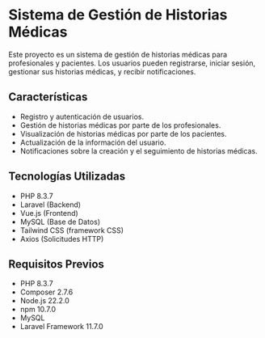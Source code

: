# Sistema de Gestión de Historias Médicas

Este proyecto es un sistema de gestión de historias médicas para profesionales y pacientes. Los usuarios pueden registrarse, iniciar sesión, gestionar sus historias médicas, y recibir notificaciones.

## Características

- Registro y autenticación de usuarios.
- Gestión de historias médicas por parte de los profesionales.
- Visualización de historias médicas por parte de los pacientes.
- Actualización de la información del usuario.
- Notificaciones sobre la creación y el seguimiento de historias médicas.

## Tecnologías Utilizadas

- PHP 8.3.7
- Laravel (Backend)
- Vue.js (Frontend)
- MySQL (Base de Datos)
- Tailwind CSS (framework CSS)
- Axios (Solicitudes HTTP)

## Requisitos Previos

- PHP 8.3.7
- Composer 2.7.6
- Node.js 22.2.0
- npm 10.7.0
- MySQL
- Laravel Framework 11.7.0
